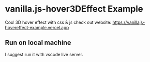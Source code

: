 # vanilla.js-hover3DEffect Example
Cool 3D hover effect with css & js 
check out website: https://vanillajs-hovereffect-example.vercel.app
## Run on local machine
I suggest run it with vscode live server.
